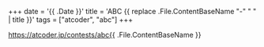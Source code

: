 +++
date = '{{ .Date }}'
title = 'ABC {{ replace .File.ContentBaseName "-" " " | title }}'
tags = ["atcoder", "abc"]
+++

https://atcoder.jp/contests/abc{{ .File.ContentBaseName }}
